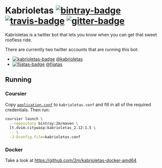 # Kabrioletas [![bintray-badge][]][bintray] [![travis-badge][]][travis] [![gitter-badge][]][gitter]

[bintray]:               https://bintray.com/2m/maven/kabrioletas
[bintray-badge]:         https://api.bintray.com/packages/2m/maven/kabrioletas/images/download.svg
[travis]:                https://travis-ci.org/2m/kabrioletas
[travis-badge]:          https://travis-ci.org/2m/kabrioletas.svg?branch=master
[gitter]:                https://gitter.im/2m/kabrioletas
[gitter-badge]:          https://badges.gitter.im/2m/kabrioletas.svg
[kabrioletas]:           https://twitter.com/kabrioletas
[kabrioletas-badge]:     https://img.shields.io/twitter/follow/kabrioletas.svg?style=social&label=Follow
[fijatas]:               https://twitter.com/fijatas
[fijatas-badge]:         https://img.shields.io/twitter/follow/fijatas.svg?style=social&label=Follow

Kabrioletas is a twitter bot that lets you know when you can get that sweet roofless ride.

There are currently two twitter accounts that are running this bot:

* [![kabrioletas-badge][]][kabrioletas] [@kabrioletas](twitter.com/kabrioletas)
* [![fijatas-badge][]][fijatas] [@fijatas](twitter.com/fijatas)

## Running

### Coursier

Copy [`application.conf`](src/main/resources/application.conf) to `kabrioletas.conf` and fill in all of the required credentials. Then run:

```bash
coursier launch \
  --repository bintray:2m/maven \
  lt.dvim.citywasp:kabrioletas_2.12:1.5 \
  -- \
  -J-Dconfig.file=kabrioletas.conf
```

### Docker

Take a look at https://github.com/2m/kabrioletas-docker-amd64

